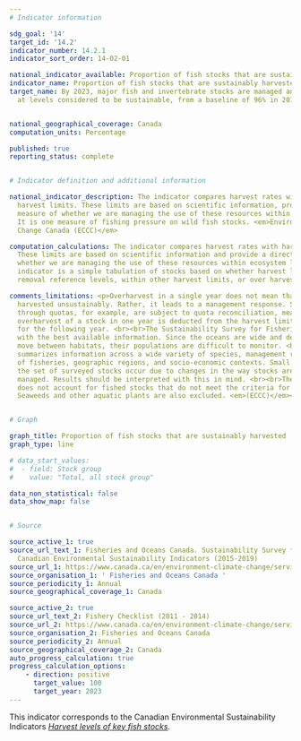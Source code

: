 ```yaml
---
# Indicator information

sdg_goal: '14'
target_id: '14.2'
indicator_number: 14.2.1
indicator_sort_order: 14-02-01

national_indicator_available: Proportion of fish stocks that are sustainably harvested
indicator_name: Proportion of fish stocks that are sustainably harvested
target_name: By 2023, major fish and invertebrate stocks are managed and harvested
  at levels considered to be sustainable, from a baseline of 96% in 2016


national_geographical_coverage: Canada
computation_units: Percentage

published: true
reporting_status: complete


# Indicator definition and additional information

national_indicator_description: The indicator compares harvest rates with established
  harvest limits. These limits are based on scientific information, providing a direct
  measure of whether we are managing the use of these resources within ecosystem limits.
  It is one measure of fishing pressure on wild fish stocks. <em>Environment and Climate
  Change Canada (ECCC)</em>

computation_calculations: The indicator compares harvest rates with harvest limits.
  These limits are based on scientific information and provide a direct measure of
  whether we are managing the use of these resources within ecosystem limits. The
  indicator is a simple tabulation of stocks based on whether harvest levels are within
  removal reference levels, within other harvest limits, or over harvest limits. <em>(ECCC)</em>

comments_limitations: <p>Overharvest in a single year does not mean that a stock is
  harvested unsustainably. Rather, it leads to a management response. Stocks managed
  through quotas, for example, are subject to quota reconciliation, meaning that any
  overharvest of a stock in one year is deducted from the harvest limit established
  for the following year. <br><br>The Sustainability Survey for Fisheries is completed
  with the best available information. Since the oceans are wide and deep, and fish
  move between habitats, their populations are difficult to monitor. <br><br>The survey
  summarizes information across a wide variety of species, management regimes, types
  of fisheries, geographic regions, and socio-economic contexts. Small changes in
  the set of surveyed stocks occur due to changes in the way stocks are assessed or
  managed. Results should be interpreted with this in mind. <br><br>The indicator
  does not account for fished stocks that do not meet the criteria for major stocks.
  Seaweeds and other aquatic plants are also excluded. <em>(ECCC)</em></p>


# Graph 

graph_title: Proportion of fish stocks that are sustainably harvested
graph_type: line

# data_start_values:
#  - field: Stock group
#    value: "Total, all stock group"

data_non_statistical: false
data_show_map: false


# Source

source_active_1: true
source_url_text_1: Fisheries and Oceans Canada. Sustainability Survey for Fisheries,
  Canadian Environmental Sustainability Indicators (2015-2019)
source_url_1: https://www.canada.ca/en/environment-climate-change/services/environmental-indicators/harvest-levels-key-fish-stocks.html
source_organisation_1: ' Fisheries and Oceans Canada '
source_periodicity_1: Annual
source_geographical_coverage_1: Canada

source_active_2: true
source_url_text_2: Fishery Checklist (2011 - 2014)
source_url_2: https://www.canada.ca/en/environment-climate-change/services/environmental-indicators/harvest-levels-key-fish-stocks.html
source_organisation_2: Fisheries and Oceans Canada
source_periodicity_2: Annual
source_geographical_coverage_2: Canada
auto_progress_calculation: true
progress_calculation_options:
    - direction: positive
      target_value: 100
      target_year: 2023
---
```

This indicator corresponds to the Canadian Environmental Sustainability Indicators <a href="https://www.canada.ca/en/environment-climate-change/services/environmental-indicators/harvest-levels-key-fish-stocks.html"> <em>Harvest levels of key fish stocks</em></a>.

